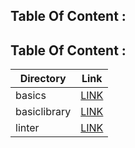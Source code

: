 
## Table Of Content : 



## Table Of Content : 

| Directory  | Link                                 |
|------------|--------------------------------------|
|basics      | [LINK](basic/basic.md)             |
|basiclibrary| [LINK](basiclibrary/basiclibrary.md) |
|linter| [LINK](linterNew/linter.md) |
